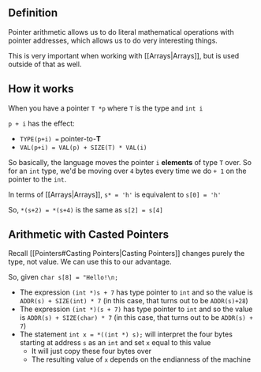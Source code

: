 ## Definition

Pointer arithmetic allows us to do literal mathematical operations with pointer addresses, which allows us to do very interesting things.

This is very important when working with [[Arrays|Arrays]], but is used outside of that as well.

## How it works

When you have a pointer `T *p` where `T` is the type and `int i`

`p + i` has the effect:
- `TYPE(p+i) =` pointer-to-**T**
- `VAL(p+i) = VAL(p) + SIZE(T) * VAL(i)`

So basically, the language moves the pointer `i` **elements** of type `T` over. So for an `int` type, we'd be moving over `4` bytes every time we do `+ 1` on the pointer to the `int`.

In terms of [[Arrays|Arrays]], `s* = 'h'` is equivalent to `s[0] = 'h'`

So, `*(s+2) = *(s+4)` is the same as `s[2] = s[4]`

## Arithmetic with Casted Pointers

Recall [[Pointers#Casting Pointers|Casting Pointers]] changes purely the type, not value. We can use this to our advantage.

So, given `char s[8] = "Hello!\n;`
- The expression `(int *)s + 7` has type pointer to `int` and so the value is `ADDR(s) + SIZE(int) * 7` (in this case, that turns out to be `ADDR(s)+28`)
- The expression `(int *)(s + 7)` has type pointer to `int` and so the value is `ADDR(s) + SIZE(char) * 7` (in this case, that turns out to be `ADDR(s) + 7`)
- The statement `int x = *((int *) s);` will interpret the four bytes starting at address `s` as an `int` and set `x` equal to this value
	- It will just copy these four bytes over
	- The resulting value of `x` depends on the endianness of the machine
